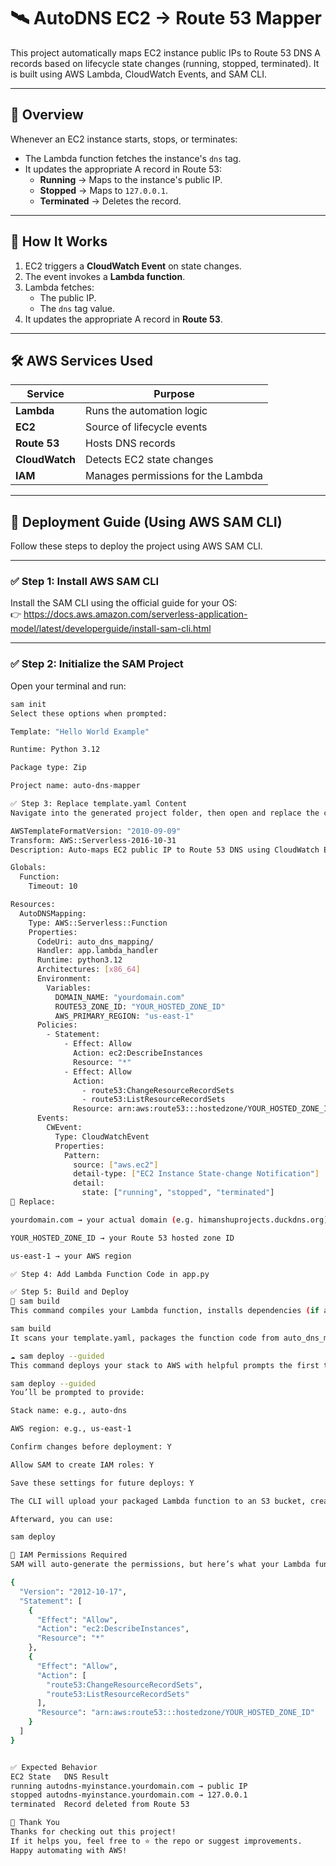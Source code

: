 # 🛰️ AutoDNS EC2 → Route 53 Mapper

This project automatically maps EC2 instance public IPs to Route 53 DNS A records based on lifecycle state changes (running, stopped, terminated). It is built using AWS Lambda, CloudWatch Events, and SAM CLI.

---

## 📘 Overview

Whenever an EC2 instance starts, stops, or terminates:

- The Lambda function fetches the instance's `dns` tag.
- It updates the appropriate A record in Route 53:
  - **Running** → Maps to the instance's public IP.
  - **Stopped** → Maps to `127.0.0.1`.
  - **Terminated** → Deletes the record.

---

## 🧠 How It Works

1. EC2 triggers a **CloudWatch Event** on state changes.
2. The event invokes a **Lambda function**.
3. Lambda fetches:
   - The public IP.
   - The `dns` tag value.
4. It updates the appropriate A record in **Route 53**.

---

## 🛠️ AWS Services Used

| Service        | Purpose                                |
|----------------|----------------------------------------|
| **Lambda**     | Runs the automation logic              |
| **EC2**        | Source of lifecycle events             |
| **Route 53**   | Hosts DNS records                      |
| **CloudWatch** | Detects EC2 state changes              |
| **IAM**        | Manages permissions for the Lambda     |

---

## 🚀 Deployment Guide (Using AWS SAM CLI)

Follow these steps to deploy the project using AWS SAM CLI.

---

### ✅ Step 1: Install AWS SAM CLI

Install the SAM CLI using the official guide for your OS:  
👉 https://docs.aws.amazon.com/serverless-application-model/latest/developerguide/install-sam-cli.html

---

### ✅ Step 2: Initialize the SAM Project

Open your terminal and run:

```bash
sam init
Select these options when prompted:

Template: "Hello World Example"

Runtime: Python 3.12

Package type: Zip

Project name: auto-dns-mapper

✅ Step 3: Replace template.yaml Content
Navigate into the generated project folder, then open and replace the contents of template.yaml with the following:

AWSTemplateFormatVersion: "2010-09-09"
Transform: AWS::Serverless-2016-10-31
Description: Auto-maps EC2 public IP to Route 53 DNS using CloudWatch Events and Lambda.

Globals:
  Function:
    Timeout: 10

Resources:
  AutoDNSMapping:
    Type: AWS::Serverless::Function
    Properties:
      CodeUri: auto_dns_mapping/
      Handler: app.lambda_handler
      Runtime: python3.12
      Architectures: [x86_64]
      Environment:
        Variables:
          DOMAIN_NAME: "yourdomain.com"
          ROUTE53_ZONE_ID: "YOUR_HOSTED_ZONE_ID"
          AWS_PRIMARY_REGION: "us-east-1"
      Policies:
        - Statement:
            - Effect: Allow
              Action: ec2:DescribeInstances
              Resource: "*"
            - Effect: Allow
              Action:
                - route53:ChangeResourceRecordSets
                - route53:ListResourceRecordSets
              Resource: arn:aws:route53:::hostedzone/YOUR_HOSTED_ZONE_ID
      Events:
        CWEvent:
          Type: CloudWatchEvent
          Properties:
            Pattern:
              source: ["aws.ec2"]
              detail-type: ["EC2 Instance State-change Notification"]
              detail:
                state: ["running", "stopped", "terminated"]
🔁 Replace:

yourdomain.com → your actual domain (e.g. himanshuprojects.duckdns.org)

YOUR_HOSTED_ZONE_ID → your Route 53 hosted zone ID

us-east-1 → your AWS region

✅ Step 4: Add Lambda Function Code in app.py

✅ Step 5: Build and Deploy
🧱 sam build
This command compiles your Lambda function, installs dependencies (if any), and prepares everything for deployment.

sam build
It scans your template.yaml, packages the function code from auto_dns_mapping/, and places everything inside a .aws-sam folder.

☁️ sam deploy --guided
This command deploys your stack to AWS with helpful prompts the first time.

sam deploy --guided
You’ll be prompted to provide:

Stack name: e.g., auto-dns

AWS region: e.g., us-east-1

Confirm changes before deployment: Y

Allow SAM to create IAM roles: Y

Save these settings for future deploys: Y

The CLI will upload your packaged Lambda function to an S3 bucket, create the necessary roles, events, and permissions, and deploy your full stack to AWS.

Afterward, you can use:

sam deploy

🔐 IAM Permissions Required
SAM will auto-generate the permissions, but here’s what your Lambda function specifically needs:

{
  "Version": "2012-10-17",
  "Statement": [
    {
      "Effect": "Allow",
      "Action": "ec2:DescribeInstances",
      "Resource": "*"
    },
    {
      "Effect": "Allow",
      "Action": [
        "route53:ChangeResourceRecordSets",
        "route53:ListResourceRecordSets"
      ],
      "Resource": "arn:aws:route53:::hostedzone/YOUR_HOSTED_ZONE_ID"
    }
  ]
}


✅ Expected Behavior
EC2 State	DNS Result
running	autodns-myinstance.yourdomain.com → public IP
stopped	autodns-myinstance.yourdomain.com → 127.0.0.1
terminated	Record deleted from Route 53

🙏 Thank You
Thanks for checking out this project!
If it helps you, feel free to ⭐ the repo or suggest improvements.
Happy automating with AWS!


